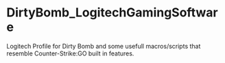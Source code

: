 # DirtyBomb_LogitechGamingSoftware
Logitech Profile for Dirty Bomb and some usefull macros/scripts that resemble Counter-Strike:GO built in features.
